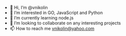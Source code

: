 - 👋 Hi, I’m @vnikolin
- 👀 I’m interested in GO, JavaScript and Python
- 🌱 I’m currently learning node.js
- 💞️ I’m looking to collaborate on any interesting projects
- 📫 How to reach me vnikolin@yahoo.com

<!---
vnikolin/vnikolin is a ✨ special ✨ repository because its `README.md` (this file) appears on your GitHub profile.
You can click the Preview link to take a look at your changes.
--->
